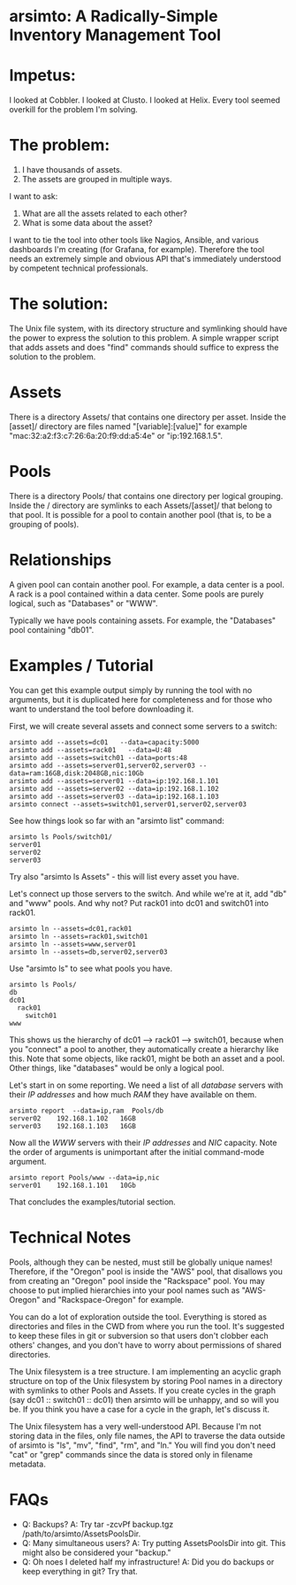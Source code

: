 arsimto: A Radically-Simple Inventory Management Tool
=====================================================

Impetus:
========

I looked at Cobbler. I looked at Clusto. I looked at Helix. Every tool seemed overkill for the problem I'm solving.

The problem:
============

1. I have thousands of assets.
2. The assets are grouped in multiple ways.

I want to ask:

1. What are all the assets related to each other?
2. What is some data about the asset?

I want to tie the tool into other tools like Nagios, Ansible, and various dashboards I'm creating (for Grafana, for example). Therefore the tool needs an extremely simple and obvious API that's immediately understood by competent technical professionals.

The solution:
=============

The Unix file system, with its directory structure and symlinking should have the power to express the solution to this problem. A simple wrapper script that adds assets and does "find" commands should suffice to express the solution to the problem.

Assets
======

There is a directory Assets/ that contains one directory per asset. Inside the [asset]/ directory are files named "[variable]:[value]" for example "mac:32:a2:f3:c7:26:6a:20:f9:dd:a5:4e" or "ip:192.168.1.5".

Pools
=====

There is a directory Pools/ that contains one directory per logical grouping. Inside the <pool>/ directory are symlinks to each Assets/[asset]/ that belong to that pool. It is possible for a pool to contain another pool (that is, to be a grouping of pools).

Relationships
=============

A given pool can contain another pool. For example, a data center is a pool. A rack is a pool contained within a data center. Some pools are purely logical, such as "Databases" or "WWW".

Typically we have pools containing assets. For example, the "Databases" pool containing "db01".

Examples / Tutorial
===================

You can get this example output simply by running the tool with no arguments, but it is duplicated here for completeness and for those who want to understand the tool before downloading it.

First, we will create several assets and connect some servers to a switch:

    arsimto add --assets=dc01   --data=capacity:5000
    arsimto add --assets=rack01   --data=U:48
    arsimto add --assets=switch01 --data=ports:48
    arsimto add --assets=server01,server02,server03 --data=ram:16GB,disk:2048GB,nic:10Gb
    arsimto add --assets=server01 --data=ip:192.168.1.101
    arsimto add --assets=server02 --data=ip:192.168.1.102
    arsimto add --assets=server03 --data=ip:192.168.1.103
    arsimto connect --assets=switch01,server01,server02,server03
    
See how things look so far with an "arsimto list" command:

    arsimto ls Pools/switch01/
    server01
    server02
    server03

Try also "arsimto ls Assets" - this will list every asset you have.

Let's connect up those servers to the switch. And while we're at it, add "db" and "www" pools. And why not? Put rack01 into dc01 and switch01 into rack01.
    
    arsimto ln --assets=dc01,rack01
    arsimto ln --assets=rack01,switch01
    arsimto ln --assets=www,server01
    arsimto ln --assets=db,server02,server03

Use "arsimto ls" to see what pools you have.

    arsimto ls Pools/
    db
    dc01
      rack01
        switch01
    www

This shows us the hierarchy of dc01 --> rack01 --> switch01, because when you "connect" a pool to another, they automatically create a hierarchy like this. Note that some objects, like rack01, might be both an asset and a pool. Other things, like "databases" would be only a logical pool.

Let's start in on some reporting. We need a list of all *database* servers with their *IP addresses* and how much *RAM* they have available on them.

    arsimto report  --data=ip,ram  Pools/db
    server02	192.168.1.102	16GB
    server03	192.168.1.103	16GB

Now all the *WWW* servers with their *IP addresses* and *NIC* capacity. Note the order of arguments is unimportant after the initial command-mode argument.
    
    arsimto report Pools/www --data=ip,nic
    server01	192.168.1.101	10Gb

That concludes the examples/tutorial section.

Technical Notes
===============

Pools, although they can be nested, must still be globally unique names! Therefore, if the "Oregon" pool is inside the "AWS" pool, that disallows you from creating an "Oregon" pool inside the "Rackspace" pool. You may choose to put implied hierarchies into your pool names such as "AWS-Oregon" and "Rackspace-Oregon" for example.

You can do a lot of exploration outside the tool. Everything is stored as directories and files in the CWD from where you run the tool. It's suggested to keep these files in git or subversion so that users don't clobber each others' changes, and you don't have to worry about permissions of shared directories.

The Unix filesystem is a tree structure. I am implementing an acyclic graph structure on top of the Unix filesystem by storing Pool names in a directory with symlinks to other Pools and Assets. If you create cycles in the graph (say dc01 :: switch01 :: dc01) then arsimto will be unhappy, and so will you be. If you think you have a case for a cycle in the graph, let's discuss it.

The Unix filesystem has a very well-understood API. Because I'm not storing data in the files, only file names, the API to traverse the data outside of arsimto is "ls", "mv", "find", "rm", and "ln." You will find you don't need "cat" or "grep" commands since the data is stored only in filename metadata.

FAQs
====

 * Q: Backups? A: Try tar -zcvPf backup.tgz /path/to/arsimto/AssetsPoolsDir.
 * Q: Many simultaneous users? A: Try putting AssetsPoolsDir into git. This might also be considered your "backup."
 * Q: Oh noes I deleted half my infrastructure! A: Did you do backups or keep everything in git? Try that.

